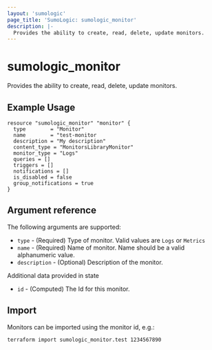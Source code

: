 ```yaml
---
layout: 'sumologic'
page_title: 'SumoLogic: sumologic_monitor'
description: |-
  Provides the ability to create, read, delete, update monitors.
---
```


# sumologic_monitor

Provides the ability to create, read, delete, update monitors.

## Example Usage

```hcl
resource "sumologic_monitor" "monitor" {
  type        = "Monitor"
  name        = "test-monitor
  description = "My description"
  content_type = "MonitorsLibraryMonitor"
  monitor_type = "Logs"
  queries = []
  triggers = []
  notifications = []
  is_disabled = false
  group_notifications = true
}
```

## Argument reference

The following arguments are supported:

- `type` - (Required) Type of monitor. Valid values are `Logs` or `Metrics`
- `name` - (Required) Name of monitor. Name should be a valid alphanumeric value.
- `description` - (Optional) Description of the monitor.

Additional data provided in state

- `id` - (Computed) The Id for this monitor.

## Import

Monitors can be imported using the monitor id, e.g.:

```hcl
terraform import sumologic_monitor.test 1234567890
```
